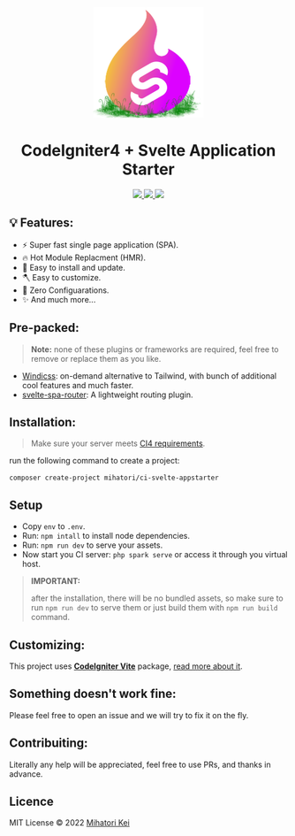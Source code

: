 <div align="center">
    <img src="ci-svelte.webp" />
    <h1>CodeIgniter4 + Svelte Application Starter</h1>
</div>

<p align="center">
  <a href="https://github.com/firtadokei/ci-svelte-appstarter/releases">
    <img src="https://custom-icon-badges.herokuapp.com/github/v/release/firtadokei/ci-svelte-appstarter?logo=tag">
  </a>
  <a href="https://packagist.org/packages/mihatori/ci-svelte-appstarter">
    <img src="https://badges.hiptest.com:/packagist/dt/mihatori/ci-svelte-appstarter?color=%23c700ff&logo=packagist&logoColor=%23c700ff">
  </a>
  <img src="https://custom-icon-badges.herokuapp.com/packagist/l/mihatori/ci-svelte-appstarter?logo=law">
<p>
    
## 💡 Features:
- ⚡ Super fast single page application (SPA).
- 🔥 Hot Module Replacment (HMR).
- 🧩 Easy to install and update.
- 🪓 Easy to customize.
- 🔧 Zero Configuarations.
- ✨ And much more...

## Pre-packed:
> **Note:** none of these plugins or frameworks are required, feel free to remove or replace them as you like.
- [Windicss](https://windicss.org/): on-demand alternative to Tailwind, with bunch of additional cool features and much faster.
- [svelte-spa-router](https://github.com/ItalyPaleAle/svelte-spa-router): A lightweight routing plugin.

## Installation:

> Make sure your server meets [CI4 requirements](https://www.codeigniter.com/user_guide/intro/requirements.html).

run the following command to create a project:

```
composer create-project mihatori/ci-svelte-appstarter
```

## Setup

- Copy `env` to `.env`.
- Run: `npm intall` to install node dependencies.
- Run: `npm run dev` to serve your assets.
- Now start you CI server: `php spark serve` or access it through you virtual host.

> **IMPORTANT:**
> 
> after the installation, there will be no bundled assets, so make sure to run `npm run dev` to serve them or just build them with `npm run build` command.

## Customizing:
This project uses [**CodeIgniter Vite**](https://github.com/firtadokei/codeigniter-vitejs) package, [read more about it](https://github.com/firtadokei/codeigniter-vitejs).

## Something doesn't work fine:
Please feel free to open an issue and we will try to fix it on the fly.

## Contribuiting:
Literally any help will be appreciated, feel free to use PRs, and thanks in advance.

## Licence
MIT License &copy; 2022 [Mihatori Kei](https://github.com/firtadokei)
